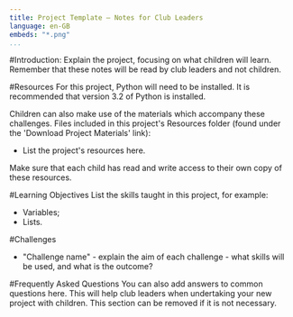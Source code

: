 ```yaml
---
title: Project Template — Notes for Club Leaders
language: en-GB
embeds: "*.png"
...
```


#Introduction:
Explain the project, focusing on what children will learn. Remember that these notes will be read by club leaders and not children.

#Resources
For this project, Python will need to be installed. It is recommended that version 3.2 of Python is installed.

Children can also make use of the materials which accompany these challenges. Files included in this project's Resources folder (found under the 'Download Project Materials' link):

+ List the project's resources here.

Make sure that each child has read and write access to their own copy of these resources.

#Learning Objectives
List the skills taught in this project, for example:

+ Variables;
+ Lists.

#Challenges
+ "Challenge name" - explain the aim of each challenge - what skills will be used, and what is the outcome?

#Frequently Asked Questions
You can also add answers to common questions here. This will help club leaders when undertaking your new project with children. This section can be removed if it is not necessary.

